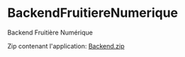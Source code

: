 # BackendFruitiereNumerique
Backend Fruitière Numérique

Zip contenant l'application: [Backend.zip](https://github.com/m-dl/BackendFruitiereNumerique/releases/download/1.0/Backend.zip)

